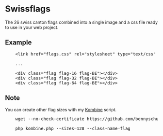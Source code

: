 Swissflags
=

The 26 swiss canton flags combined into a single image and a css file ready to use in your web project.

Example
-

<pre>
    &lt;link href="flags.css" rel="stylesheet" type="text/css" /&gt;

    ...

    &lt;div class="flag flag-16 flag-BE"&gt;&lt;/div&gt;
    &lt;div class="flag flag-32 flag-BE"&gt;&lt;/div&gt;
    &lt;div class="flag flag-64 flag-BE"&gt;&lt;/div&gt;
</pre>


Note
-

You can create other flag sizes with my [Kombine](https://github.com/bennyschudel/Kombine) script.

<pre>
    wget --no-check-certificate https://github.com/bennyschudel/Kombine/raw/master/kombine.php

    php kombine.php --sizes=128 --class-name=flag 
</pre>

